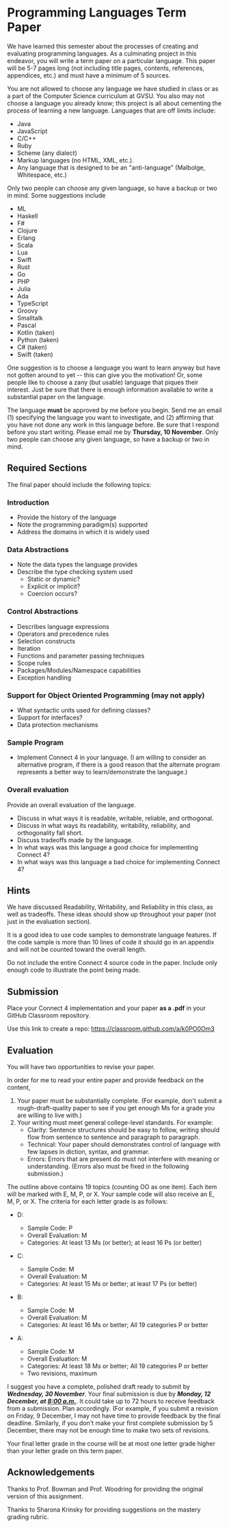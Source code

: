 
# Programming Languages Term Paper

We have learned this semester about the processes of creating and evaluating
programming languages. As a culminating project in this endeavor, you will
write a term paper on a particular language.  This paper will be 5-7 pages long
(not including title pages, contents, references, appendices, etc.) and must
have a minimum of 5 sources.

You are not allowed to choose any language we have studied in class or as a
part of the Computer Science curriculum at GVSU.  You also may not choose a
language you already know; this project is all about cementing the process of
learning a new language.  Languages that are off limits include:

  - Java
  - JavaScript
  - C/C++
  - Ruby
  - Scheme (any dialect)
  - Markup languages (no HTML, XML, etc.).
  - Any language that is designed to be an "anti-language" (Malbolge, Whitespace, etc.)

Only two people can choose any given language, so have a backup or two in mind.  Some suggestions include


  - ML 
  - Haskell
  - F#
  - Clojure 
  - Erlang
  - Scala
  - Lua
  - Swift
  - Rust
  - Go
  - PHP
  - Julia
  - Ada
  - TypeScript
  - Groovy
  - Smalltalk
  - Pascal
  - Kotlin (taken)
  - Python (taken)
  - C# (taken)
  - Swift (taken)


One suggestion is to choose a language you want to learn anyway but have not
gotten around to yet -- this can give you the motivation! Or, some people like
to choose a zany (but usable) language that piques their interest. Just be sure that there
is enough information available to write a substantial paper on the language.

The language **must** be approved by me before you begin.
Send me an email (1) specifying the language you want to investigate, and (2) 
affirming that you have not done any work in this language before.
Be sure that I respond before you start writing. Please email me by 
**Thursday, 10 November**. Only two people can choose any given language, so have a backup or two in mind.

## Required Sections

The final paper should include the following topics:

### Introduction

  - Provide the history of the language
  - Note the programming paradigm(s) supported
  - Address the domains in which it is widely used

  ### Data Abstractions

  - Note the data types the language provides
  - Describe the type checking system used
    - Static or dynamic?
    - Explicit or implicit?
    - Coercion occurs?

### Control Abstractions

  - Describes language expressions
  - Operators and precedence rules
  - Selection constructs
  - Iteration
  - Functions and parameter passing techniques
  - Scope rules
  - Packages/Modules/Namespace capabilities
  - Exception handling

### Support for Object Oriented Programming (may not apply)
  - What syntactic units used for defining classes?
  - Support for interfaces?
  - Data protection mechanisms

### Sample Program

  - Implement Connect 4 in your language.  (I am willing to consider an alternative program, if 
    there is a good reason that the alternate program represents a better way to learn/demonstrate 
    the language.)

### Overall evaluation 
Provide an overall evaluation of the language.
  - Discuss in what ways it is readable, writable, reliable, and orthogonal.
  - Discuss in what ways its readability, writability, reliability, and orthogonality fall short.
  - Discuss tradeoffs made by the language.
  - In what ways was this language a good choice for implementing Connect 4?
  - In what ways was this language a bad choice for implementing Connect 4?


## Hints

We have discussed Readability, Writability, and Reliability in this class, as well as tradeoffs.  These ideas should show up throughout your paper (not just in the evaluation section).

It is a good idea to use code samples to demonstrate language features.  If the code sample is more than 10 lines of code it should go in an appendix and will not be counted toward the overall length.

Do not include the entire Connect 4 source code in the paper. Include only enough code to illustrate the point being made.

## Submission

Place your Connect 4 implementation and your paper **as a .pdf** in your GitHub Classroom repository.

Use this link to create a repo:  https://classroom.github.com/a/k0PO0Om3

## Evaluation

You will have two opportunities to revise your paper.

In order for me to read your entire paper and provide feedback on the content, 
  1. Your paper must be substantially complete. (For example, don't submit a rough-draft-quality paper to see if you get enough Ms for 
     a grade you are willing to live with.)
  2. Your writing must meet general college-level standards.  For example:
     - Clarity: Sentence structures should be easy to follow, writing should flow from sentence to sentence and paragraph to paragraph.
     - Technical: Your paper should demonstrates control of language with few lapses in diction, syntax, and grammar.
     - Errors: Errors that are present do must not interfere with meaning or understanding. (Errors also must be fixed in the following submission.)

The outline above contains 19 topics (counting OO as one item).  Each item will be marked with E, M, P, or X.  Your sample code will also receive an E, M, P, or X.  The criteria for each letter grade is as follows:

- D:
  - Sample Code: P
  - Overall Evaluation: M
  - Categories: At least 13 Ms (or better); at least 16 Ps (or better)

- C:
  - Sample Code: M
  - Overall Evaluation: M
  - Categories: At least 15 Ms or better; at least 17 Ps (or better)

- B:
  - Sample Code: M
  - Overall Evaluation: M
  - Categories: At least 16 Ms or better; All 19 categories P or better

- A:
  - Sample Code: M
  - Overall Evaluation: M
  - Categories: At least 18 Ms or better; All 19 categories P or better
  - Two revisions, maximum

I suggest you have a complete, polished draft ready to submit by ***Wednesday, 30 November***.
Your final submission is due by ***Monday, 12 December, at <u>8:00 a.m.</u>***.
It could take up to 72 hours to receive feedback from a submission.  Plan accordingly. 
(For example, if you submit a revision on Friday, 9 December, I may not have time to 
 provide feedback by the final deadline.  Similarly, if you don't make your first complete 
 submission by 5 December, there may not be enough time to make two sets of revisions. 

Your final letter grade in the course will be at most one letter grade higher than your 
letter grade on this term paper.

## Acknowledgements

Thanks to Prof. Bowman and Prof. Woodring for providing the original version of this assignment.

Thanks to Sharona Krinsky for providing suggestions on the mastery grading rubric.
